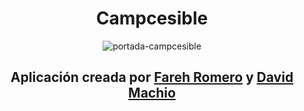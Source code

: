 <div align="center">

<h1>Campcesible</h1>

![portada-campcesible](https://github.com/DavidMachio/frontend-proyecto-final/assets/135691621/fe3f64ab-801e-4d9b-ba9d-64cd9400d866)

<h2>Aplicación creada por  <a href="https://github.com/fareh150">Fareh Romero</a> y <a href="[https://github.com/fareh150](https://github.com/DavidMachio)">David Machio</a> </h2>


</div>
